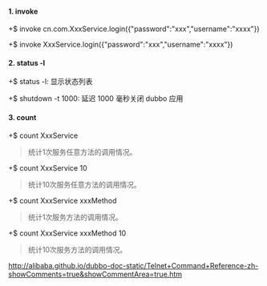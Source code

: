 
#### 1. invoke

+$ invoke cn.com.XxxService.login({"password":"xxx","username":"xxxx"})

+$ invoke XxxService.login({"password":"xxx","username":"xxxx"})


#### 2. status -l

+$ status -l: 显示状态列表

+$  shutdown -t 1000: 延迟 1000 毫秒关闭 dubbo 应用

#### 3. count

+$  count XxxService
> 统计1次服务任意方法的调用情况。

+$  count XxxService 10

> 统计10次服务任意方法的调用情况。

+$  count XxxService xxxMethod

> 统计1次服务方法的调用情况。

+$  count XxxService xxxMethod 10

> 统计10次服务方法的调用情况。


http://alibaba.github.io/dubbo-doc-static/Telnet+Command+Reference-zh-showComments=true&showCommentArea=true.htm





